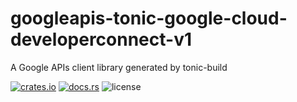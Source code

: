 # googleapis-tonic-google-cloud-developerconnect-v1

A Google APIs client library generated by tonic-build

[![crates.io](https://img.shields.io/crates/v/googleapis-tonic-google-cloud-developerconnect-v1)](https://crates.io/crates/googleapis-tonic-google-cloud-developerconnect-v1)
[![docs.rs](https://img.shields.io/docsrs/googleapis-tonic-google-cloud-developerconnect-v1)](https://docs.rs/googleapis-tonic-google-cloud-developerconnect-v1)
![license](https://img.shields.io/crates/l/googleapis-tonic-google-cloud-developerconnect-v1)

